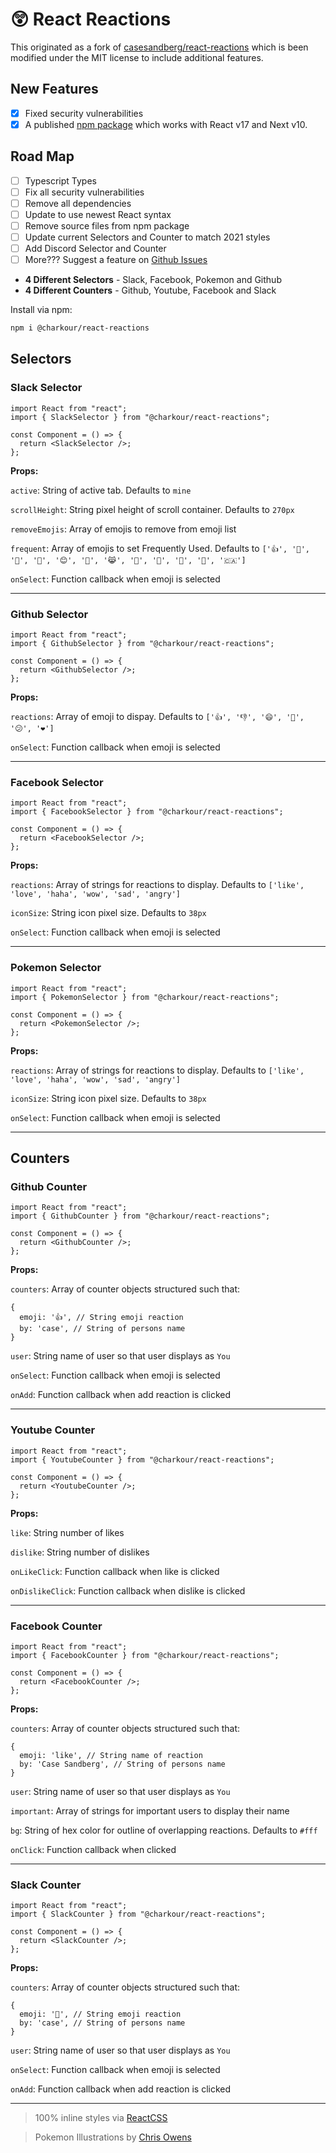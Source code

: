 # 😲 React Reactions

This originated as a fork of [casesandberg/react-reactions](https://github.com/casesandberg/react-reactions) which is been modified under the MIT license to include additional features.

## New Features

- [x] Fixed security vulnerabilities
- [x] A published [npm package](https://www.npmjs.com/package/@charkour/react-reactions) which works with React v17 and Next v10.

## Road Map

- [ ] Typescript Types
- [ ] Fix all security vulnerabilities
- [ ] Remove all dependencies
- [ ] Update to use newest React syntax
- [ ] Remove source files from npm package
- [ ] Update current Selectors and Counter to match 2021 styles
- [ ] Add Discord Selector and Counter
- [ ] More??? Suggest a feature on [Github Issues](https://github.com/charkour/react-reactions/issues)

- **4 Different Selectors** - Slack, Facebook, Pokemon and Github
- **4 Different Counters** - Github, Youtube, Facebook and Slack

Install via npm:

```sh
npm i @charkour/react-reactions
```

## Selectors

### Slack Selector

```tsx
import React from "react";
import { SlackSelector } from "@charkour/react-reactions";

const Component = () => {
  return <SlackSelector />;
};
```

**Props:**

`active`: String of active tab. Defaults to `mine`

`scrollHeight`: String pixel height of scroll container. Defaults to `270px`

`removeEmojis`: Array of emojis to remove from emoji list

`frequent`: Array of emojis to set Frequently Used. Defaults to `['👍', '🐉', '🙌', '🗿', '😊', '🐬', '😹', '👻', '🚀', '🚁', '🏇', '🇨🇦']`

`onSelect`: Function callback when emoji is selected

---

### Github Selector

```tsx
import React from "react";
import { GithubSelector } from "@charkour/react-reactions";

const Component = () => {
  return <GithubSelector />;
};
```

**Props:**

`reactions`: Array of emoji to dispay. Defaults to `['👍', '👎', '😄', '🎉', '😕', '❤️']`

`onSelect`: Function callback when emoji is selected

---

### Facebook Selector

```tsx
import React from "react";
import { FacebookSelector } from "@charkour/react-reactions";

const Component = () => {
  return <FacebookSelector />;
};
```

**Props:**

`reactions`: Array of strings for reactions to display. Defaults to `['like', 'love', 'haha', 'wow', 'sad', 'angry']`

`iconSize`: String icon pixel size. Defaults to `38px`

`onSelect`: Function callback when emoji is selected

---

### Pokemon Selector

```tsx
import React from "react";
import { PokemonSelector } from "@charkour/react-reactions";

const Component = () => {
  return <PokemonSelector />;
};
```

**Props:**

`reactions`: Array of strings for reactions to display. Defaults to `['like', 'love', 'haha', 'wow', 'sad', 'angry']`

`iconSize`: String icon pixel size. Defaults to `38px`

`onSelect`: Function callback when emoji is selected

---

## Counters

### Github Counter

```tsx
import React from "react";
import { GithubCounter } from "@charkour/react-reactions";

const Component = () => {
  return <GithubCounter />;
};
```

**Props:**

`counters`: Array of counter objects structured such that:

```tsx
{
  emoji: '👍', // String emoji reaction
  by: 'case', // String of persons name
}
```

`user`: String name of user so that user displays as `You`

`onSelect`: Function callback when emoji is selected

`onAdd`: Function callback when add reaction is clicked

---

### Youtube Counter

```tsx
import React from "react";
import { YoutubeCounter } from "@charkour/react-reactions";

const Component = () => {
  return <YoutubeCounter />;
};
```

**Props:**

`like`: String number of likes

`dislike`: String number of dislikes

`onLikeClick`: Function callback when like is clicked

`onDislikeClick`: Function callback when dislike is clicked

---

### Facebook Counter

```tsx
import React from "react";
import { FacebookCounter } from "@charkour/react-reactions";

const Component = () => {
  return <FacebookCounter />;
};
```

**Props:**

`counters`: Array of counter objects structured such that:

```tsx
{
  emoji: 'like', // String name of reaction
  by: 'Case Sandberg', // String of persons name
}
```

`user`: String name of user so that user displays as `You`

`important`: Array of strings for important users to display their name

`bg`: String of hex color for outline of overlapping reactions. Defaults to `#fff`

`onClick`: Function callback when clicked

---

### Slack Counter

```tsx
import React from "react";
import { SlackCounter } from "@charkour/react-reactions";

const Component = () => {
  return <SlackCounter />;
};
```

**Props:**

`counters`: Array of counter objects structured such that:

```tsx
{
  emoji: '🗿', // String emoji reaction
  by: 'case', // String of persons name
}
```

`user`: String name of user so that user displays as `You`

`onSelect`: Function callback when emoji is selected

`onAdd`: Function callback when add reaction is clicked

---

> 100% inline styles via [ReactCSS](http://reactcss.com/)

> Pokemon Illustrations by [Chris Owens](https://dribbble.com/monkee1895)
